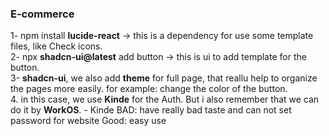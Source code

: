 ### E-commerce 

1- npm install **lucide-react** -> this is a dependency for use some template files, like Check icons.
<br />
2- npx **shadcn-ui@latest** add button -> this is ui to add template for the button.
<br />
3- **shadcn-ui**, we also add **theme** for full page, that reallu help to organize the pages more easily. for example: change the color of the button.
<br />
4. in this case, we use **Kinde** for the Auth. But i also remember that we can do it by **WorkOS**.
    - Kinde  BAD: have really bad taste and can not set password for website Good: easy use 